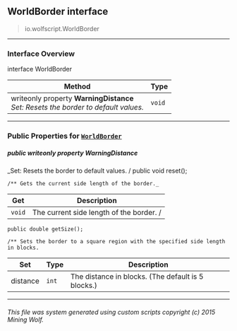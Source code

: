 ## WorldBorder __interface__

>io.wolfscript.WorldBorder

---

### Interface Overview

interface WorldBorder

Method | Type   
--- | :--- 
 writeonly property __WarningDistance__ <br> _Set: Resets the border to default values._ | `void`



---


### Public Properties for [`WorldBorder`](WorldBorder.md)

##### <a id='warningdistance'></a>public  writeonly property __WarningDistance__

_Set: Resets the border to default values. /
    public void reset();

    /** Gets the current side length of the border._

Get | Description
--- | --- 
`void` | The current side length of the border. /
    public double getSize();

    /** Sets the border to a square region with the specified side length in blocks.

Set | Type | Description  
--- | --- | --- 
distance | `int` | The distance in blocks. (The default is 5 blocks.)


---


###### This file was system generated using custom scripts copyright (c) 2015 Mining Wolf.
	

